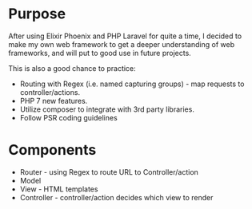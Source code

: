 # Purpose #
After using Elixir Phoenix and PHP Laravel for quite a time, I decided to make
my own web framework to get a deeper understanding of web frameworks, and will
put to good use in future projects.

This is also a good chance to practice:
- Routing with Regex (i.e. named capturing groups) - map requests to controller/actions.
- PHP 7 new features.
- Utilize composer to integrate with 3rd party libraries.
- Follow PSR coding guidelines

# Components #
* Router - using Regex to route URL to Controller/action
* Model
* View - HTML templates
* Controller - controller/action decides which view to render
